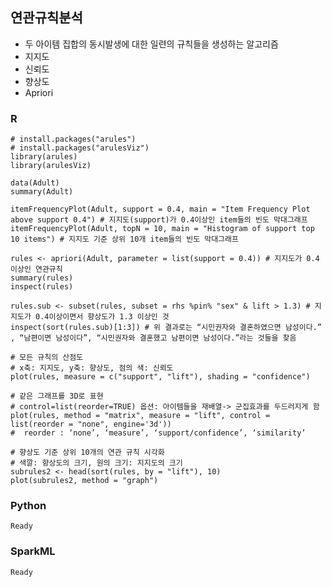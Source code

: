 ## 연관규칙분석
- 두 아이템 집합의 동시발생에 대한 일련의 규칙들을 생성하는 알고리즘
- 지지도
- 신뢰도
- 향상도
- Apriori

### R
    # install.packages("arules")
    # install.packages("arulesViz")
    library(arules)
    library(arulesViz)

    data(Adult)
    summary(Adult)

    itemFrequencyPlot(Adult, support = 0.4, main = "Item Frequency Plot above support 0.4") # 지지도(support)가 0.4이상인 item들의 빈도 막대그래프
    itemFrequencyPlot(Adult, topN = 10, main = "Histogram of support top 10 items") # 지지도 기준 상위 10개 item들의 빈도 막대그래프

    rules <- apriori(Adult, parameter = list(support = 0.4)) # 지지도가 0.4 이상인 연관규칙
    summary(rules)
    inspect(rules)

    rules.sub <- subset(rules, subset = rhs %pin% "sex" & lift > 1.3) # 지지도가 0.4이상이면서 향상도가 1.3 이상인 것
    inspect(sort(rules.sub)[1:3]) # 위 결과로는 “시민권자와 결혼하였으면 남성이다.” , “남편이면 남성이다”, “시민권자와 결혼했고 남편이면 남성이다.”라는 것들을 찾음

    # 모든 규칙의 산점도
    # x축: 지지도, y축: 향상도, 점의 색: 신뢰도
    plot(rules, measure = c("support", "lift"), shading = "confidence")

    # 같은 그래프를 3D로 표현
    # control=list(reorder=TRUE) 옵션: 아이템들을 재배열-> 군집효과를 두드러지게 함
    plot(rules, method = "matrix", measure = "lift", control = list(reorder = "none", engine='3d'))
    #  reorder : ‘none’, ‘measure’, ‘support/confidence’, ‘similarity’

    # 향상도 기준 상위 10개의 연관 규칙 시각화
    # 색깔: 향상도의 크기, 원의 크기: 지지도의 크기
    subrules2 <- head(sort(rules, by = "lift"), 10)
    plot(subrules2, method = "graph")

### Python
    Ready

### SparkML
    Ready
